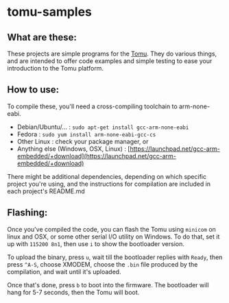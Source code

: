 # tomu-samples

## What are these:

These projects are simple programs for the [Tomu](http://tomu.im). They do
various things, and are intended to offer code examples and simple testing to
ease your introduction to the Tomu platform.

## How to use:

To compile these, you'll need a cross-compiling toolchain to arm-none-eabi.

 - Debian/Ubuntu/... : `sudo apt-get install gcc-arm-none-eabi`
 - Fedora : `sudo yum install arm-none-eabi-gcc-cs`
 - Other Linux : check your package manager, or
 - Anything else (Windows, OSX, Linux) : [https://launchpad.net/gcc-arm-embedded/+download](https://launchpad.net/gcc-arm-embedded/+download)

 There might be additional dependencies, depending on which specific project
 you're using, and the instructions for compilation are included in each
 project's README.md


## Flashing:

Once you've compiled the code, you can flash the Tomu using `minicom` on linux
and OSX, or some other serial I/O utility on Windows. To do that, set it up with
`115200 8n1`, then use `i` to show the bootloader version.

To upload the binary, press `u`, wait till the bootloader replies with `Ready`,
then press `^A-S`, choose XMODEM, choose the `.bin` file produced by the
compilation, and wait until it's uploaded.

Once that's done, press `b` to boot into the firmware. The bootloader will hang
for 5-7 seconds, then the Tomu will boot.
